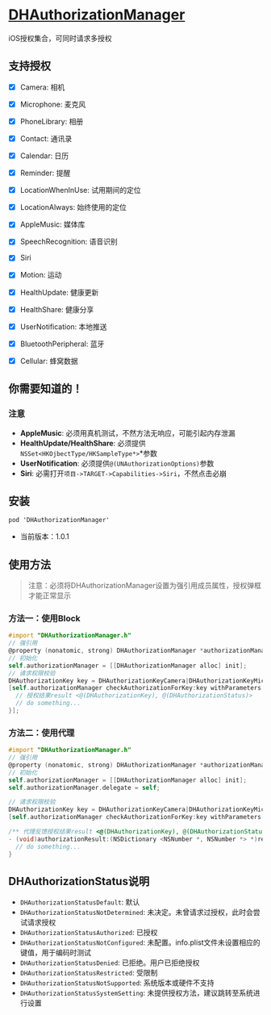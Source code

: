 # [DHAuthorizationManager](https://github.com/DanielHusx/DHAuthorizationManager)

iOS授权集合，可同时请求多授权



## 支持授权

- [x] Camera: 相机
- [x] Microphone: 麦克风
- [x] PhoneLibrary: 相册
- [x] Contact: 通讯录
- [x] Calendar: 日历
- [x] Reminder: 提醒
- [x] LocationWhenInUse: 试用期间的定位
- [x] LocationAlways: 始终使用的定位
- [x] AppleMusic: 媒体库
- [x] SpeechRecognition: 语音识别
- [x] Siri
- [x] Motion: 运动
- [x] HealthUpdate: 健康更新
- [x] HealthShare: 健康分享
- [x] UserNotification: 本地推送
- [x] BluetoothPeripheral: 蓝牙
- [x] Cellular: 蜂窝数据



## 你需要知道的！

### 注意

- **AppleMusic**: 必须用真机测试，不然方法无响应，可能引起内存泄漏
- **HealthUpdate/HealthShare**: 必须提供`NSSet<HKOjbectType/HKSampleType*>`*参数
- **UserNotification**: 必须提供`@(UNAuthorizationOptions)`参数
- **Siri**: 必需打开`项目->TARGET->Capabilities->Siri`，不然点击必崩



## 安装

```objective-c
pod 'DHAuthorizationManager'
```

- 当前版本：1.0.1



## 使用方法

> 注意：必须将DHAuthorizationManager设置为强引用成员属性，授权弹框才能正常显示

### 方法一：使用Block

```objective-c
#import "DHAuthorizationManager.h"
// 强引用
@property (nonatomic, strong) DHAuthorizationManager *authorizationManager;
// 初始化
self.authorizationManager = [[DHAuthorizationManager alloc] init];
// 请求权限校验
DHAuthorizationKey key = DHAuthorizationKeyCamera|DHAuthorizationKeyMicrophone;
[self.authorizationManager checkAuthorizationForKey:key withParameters:nil completion:^(NSDictionary <NSNumber *, NSNumber *> *_Nonnull result) {
  // 授权结果result <@(DHAuthorizationKey), @(DHAuthorizationStatus)>
  // do something...
}];
```

### 方法二：使用代理

```objective-c
#import "DHAuthorizationManager.h"
// 强引用
@property (nonatomic, strong) DHAuthorizationManager *authorizationManager;
// 初始化
self.authorizationManager = [[DHAuthorizationManager alloc] init];
self.authorizationManager.delegate = self;

// 请求权限校验
DHAuthorizationKey key = DHAuthorizationKeyCamera|DHAuthorizationKeyMicrophone;
[self.authorizationManager checkAuthorizationForKey:key withParameters:nil];

/** 代理反馈授权结果result <@(DHAuthorizationKey), @(DHAuthorizationStatus)> */
- (void)authorizationResult:(NSDictionary <NSNumber *, NSNumber *> *)result {
  // do something...
}

```

### 

## DHAuthorizationStatus说明

- `DHAuthorizationStatusDefault`: 默认
- `DHAuthorizationStatusNotDetermined`: 未决定。未曾请求过授权，此时会尝试请求授权
- `DHAuthorizationStatusAuthorized`: 已授权
- `DHAuthorizationStatusNotConfigured`: 未配置。info.plist文件未设置相应的键值，用于编码时测试
- `DHAuthorizationStatusDenied`: 已拒绝。用户已拒绝授权
- `DHAuthorizationStatusRestricted`: 受限制
- `DHAuthorizationStatusNotSupported`: 系统版本或硬件不支持
- `DHAuthorizationStatusSystemSetting`: 未提供授权方法，建议跳转至系统进行设置